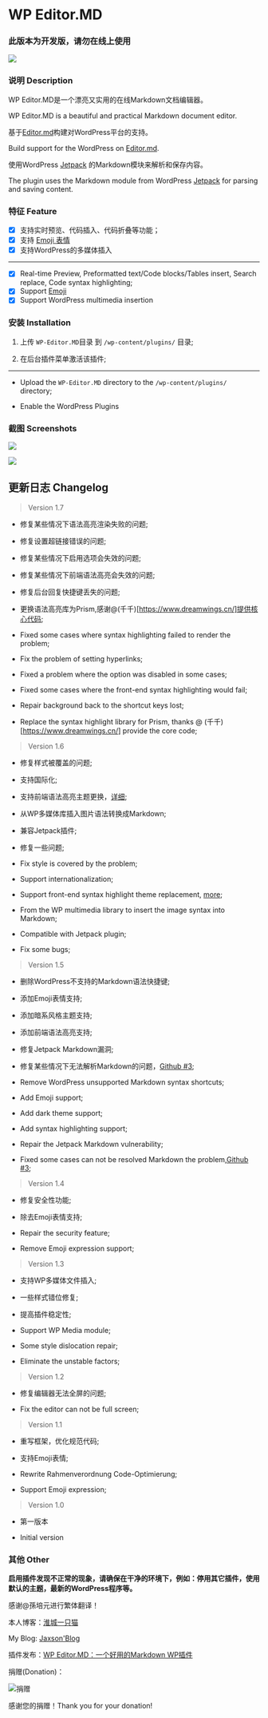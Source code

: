 # WP Editor.MD

### 此版本为开发版，请勿在线上使用

![](./Interface-logo.jpg)

### 说明 Description

WP Editor.MD是一个漂亮又实用的在线Markdown文档编辑器。

WP Editor.MD is a beautiful and practical Markdown document editor.

基于[Editor.md](https://github.com/pandao/editor.md)构建对WordPress平台的支持。

Build support for the WordPress on [Editor.md](https://github.com/pandao/editor.md).

使用WordPress [Jetpack](http://jetpack.me) 的Markdown模块来解析和保存内容。

The plugin uses the Markdown module from WordPress [Jetpack](http://jetpack.me) for parsing and saving content.

### 特征 Feature

 - [x] 支持实时预览、代码插入、代码折叠等功能；
 - [x] 支持 [Emoji 表情](http://www.emoji-cheat-sheet.com/)
 - [x] 支持WordPress的多媒体插入

 ---

 - [x] Real-time Preview, Preformatted text/Code blocks/Tables insert, Search replace, Code syntax highlighting;
 - [x] Support [Emoji](http://www.emoji-cheat-sheet.com/)
 - [x] Support WordPress multimedia insertion

### 安装 Installation

1. 上传 `WP-Editor.MD`目录 到 `/wp-content/plugins/` 目录;

1. 在后台插件菜单激活该插件;

---

- Upload the `WP-Editor.MD` directory to the `/wp-content/plugins/` directory;

- Enable the WordPress Plugins

### 截图 Screenshots

![](./Interface-editor.jpg)

![](./Interface-wp-editor.jpg)

## 更新日志 Changelog

> Version 1.7

* 修复某些情况下语法高亮渲染失败的问题;
* 修复设置超链接错误的问题;
* 修复某些情况下启用选项会失效的问题;
* 修复某些情况下前端语法高亮会失效的问题;
* 修复后台回复快捷键丢失的问题;
* 更换语法高亮库为Prism,感谢@(千千)[https://www.dreamwings.cn/]提供核心代码;

* Fixed some cases where syntax highlighting failed to render the problem;
* Fix the problem of setting hyperlinks;
* Fixed a problem where the option was disabled in some cases;
* Fixed some cases where the front-end syntax highlighting would fail;
* Repair background back to the shortcut keys lost;
* Replace the syntax highlight library for Prism, thanks @ (千千)[https://www.dreamwings.cn/] provide the core code;

> Version 1.6

* 修复样式被覆盖的问题;
* 支持国际化;
* 支持前端语法高亮主题更换，[详细](https://iiong.com/wordpress-plugins-wp-editormd.html#support_highlight_library);
* 从WP多媒体库插入图片语法转换成Markdown;
* 兼容Jetpack插件;
* 修复一些问题;

* Fix style is covered by the problem;
* Support internationalization;
* Support front-end syntax highlight theme replacement, [more](https://iiong.com/wordpress-plugins-wp-editormd.html#support_highlight_library);
* From the WP multimedia library to insert the image syntax into Markdown;
* Compatible with Jetpack plugin;
* Fix some bugs;

> Version 1.5

* 删除WordPress不支持的Markdown语法快捷键;
* 添加Emoji表情支持;
* 添加暗系风格主题支持;
* 添加前端语法高亮支持;
* 修复Jetpack Markdown漏洞;
* 修复某些情况下无法解析Markdown的问题，[Github #3](https://github.com/JaxsonWang/WP-Editor.MD/issues/3);

* Remove WordPress unsupported Markdown syntax shortcuts;
* Add Emoji support;
* Add dark theme support;
* Add syntax highlighting support;
* Repair the Jetpack Markdown vulnerability;
* Fixed some cases can not be resolved Markdown the problem,[Github #3](https://github.com/JaxsonWang/WP-Editor.MD/issues/3);

> Version 1.4

* 修复安全性功能;
* 除去Emoji表情支持;

* Repair the security feature;
* Remove Emoji expression support;

> Version 1.3

* 支持WP多媒体文件插入;
* 一些样式错位修复;
* 提高插件稳定性;

* Support WP Media module;
* Some style dislocation repair;
* Eliminate the unstable factors;

> Version 1.2

* 修复编辑器无法全屏的问题;

* Fix the editor can not be full screen;

> Version 1.1

* 重写框架，优化规范代码;
* 支持Emoji表情;

* Rewrite Rahmenverordnung Code-Optimierung;
* Support Emoji expression;

> Version 1.0

* 第一版本

* Initial version

### 其他 Other

**启用插件发现不正常的现象，请确保在干净的环境下，例如：停用其它插件，使用默认的主题，最新的WordPress程序等。**

感谢@孫培元进行繁体翻译！

本人博客：[淮城一只猫](https://iiong.com)

My Blog: [Jaxson'Blog](https://iiong.com)

插件发布：[WP Editor.MD：一个好用的Markdown WP插件](https://iiong.com/wordpress-plugins-wp-editormd.html)

捐赠(Donation)：

![捐赠](./images/AliPay.png)

感谢您的捐赠！Thank you for your donation!

